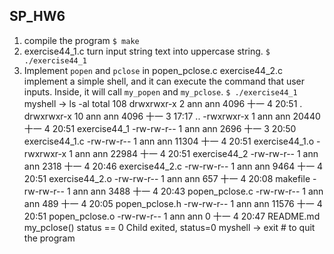 ## SP_HW6
1. compile the program
    `$ make`
2. exercise44_1.c turn input string text into uppercase string.
    `$ ./exercise44_1`
3. Implement `popen` and `pclose` in popen_pclose.c
exercise44_2.c implement a simple shell, and it can execute the command that user inputs.
Inside, it will call `my_popen` and `my_pclose`.
    `$ ./exercise44_1`
    myshell -> ls -al
    total 108
    drwxrwxr-x  2 ann ann  4096 十一  4 20:51 .
    drwxrwxr-x 10 ann ann  4096 十一  3 17:17 ..
    -rwxrwxr-x  1 ann ann 20440 十一  4 20:51 exercise44_1
    -rw-rw-r--  1 ann ann  2696 十一  3 20:50 exercise44_1.c
    -rw-rw-r--  1 ann ann 11304 十一  4 20:51 exercise44_1.o
    -rwxrwxr-x  1 ann ann 22984 十一  4 20:51 exercise44_2
    -rw-rw-r--  1 ann ann  2318 十一  4 20:46 exercise44_2.c
    -rw-rw-r--  1 ann ann  9464 十一  4 20:51 exercise44_2.o
    -rw-rw-r--  1 ann ann   657 十一  4 20:08 makefile
    -rw-rw-r--  1 ann ann  3488 十一  4 20:43 popen_pclose.c
    -rw-rw-r--  1 ann ann   489 十一  4 20:05 popen_pclose.h
    -rw-rw-r--  1 ann ann 11576 十一  4 20:51 popen_pclose.o
    -rw-rw-r--  1 ann ann     0 十一  4 20:47 README.md
	    my_pclose() status == 0
	    Child exited, status=0
     myshell -> exit # to quit the program 
